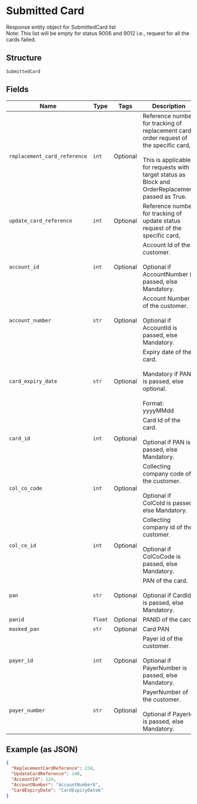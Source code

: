 
# Submitted Card

Response entity object for SubmittedCard list <br/>Note: This list will be empty for status 9006 and 9012 i.e., request for all the cards failed.

## Structure

`SubmittedCard`

## Fields

| Name | Type | Tags | Description |
|  --- | --- | --- | --- |
| `replacement_card_reference` | `int` | Optional | Reference number for tracking of replacement card order request of the specific card,<br /><br>This is applicable for requests with target status as Block and OrderReplacement passed as True. |
| `update_card_reference` | `int` | Optional | Reference number for tracking of update status request of the specific card, |
| `account_id` | `int` | Optional | Account Id of the customer.<br /><br>Optional if AccountNumber is passed, else Mandatory. |
| `account_number` | `str` | Optional | Account Number of the customer.<br /><br>Optional if AccountId is passed, else Mandatory. |
| `card_expiry_date` | `str` | Optional | Expiry date of the card.<br /><br>Mandatory if PAN is passed, else optional.<br /><br>Format: yyyyMMdd |
| `card_id` | `int` | Optional | Card Id of the card.<br /><br>Optional if PAN is passed, else Mandatory. |
| `col_co_code` | `int` | Optional | Collecting company code of the customer. <br /><br>Optional if ColCoId is passed, else Mandatory.<br /> |
| `col_co_id` | `int` | Optional | Collecting company id of the customer. <br /><br>Optional if ColCoCode is passed, else Mandatory.<br /> |
| `pan` | `str` | Optional | PAN of the card.<br /><br>Optional if CardId is passed, else Mandatory.<br /> |
| `panid` | `float` | Optional | PANID of the card |
| `masked_pan` | `str` | Optional | Card PAN |
| `payer_id` | `int` | Optional | Payer id of the customer.<br /><br>Optional if PayerNumber is passed, else Mandatory. |
| `payer_number` | `str` | Optional | PayerNumber of the customer.<br /><br>Optional if PayerId is passed, else Mandatory. |

## Example (as JSON)

```json
{
  "ReplacementCardReference": 234,
  "UpdateCardReference": 140,
  "AccountId": 124,
  "AccountNumber": "AccountNumber8",
  "CardExpiryDate": "CardExpiryDate6"
}
```


